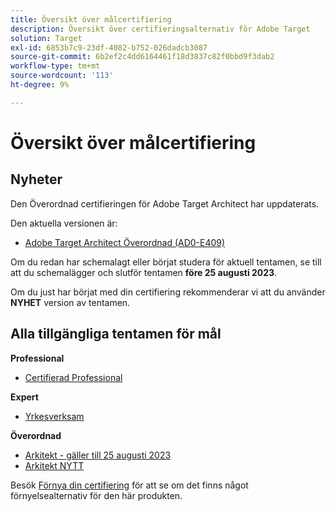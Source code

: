 ```yaml
---
title: Översikt över målcertifiering
description: Översikt över certifieringsalternativ för Adobe Target
solution: Target
exl-id: 6853b7c9-23df-4082-b752-026dadcb3087
source-git-commit: 6b2ef2c4dd6164461f18d3837c82f0bbd9f3dab2
workflow-type: tm+mt
source-wordcount: '113'
ht-degree: 9%

---
```


# Översikt över målcertifiering

## Nyheter

Den Överordnad certifieringen för Adobe Target Architect har uppdaterats.

Den aktuella versionen är:

* [Adobe Target Architect Överordnad (AD0-E409)](/help/certifications/at/at-m-architect.md)

Om du redan har schemalagt eller börjat studera för aktuell tentamen, se till att du schemalägger och slutför tentamen **före 25 augusti 2023**.

Om du just har börjat med din certifiering rekommenderar vi att du använder **NYHET** version av tentamen.

## Alla tillgängliga tentamen för mål

**Professional**

* [Certifierad Professional](/help/certifications/at/at-p-business.md) <!--AD0-E408-->

**Expert**

* [Yrkesverksam](/help/certifications/at/at-e-business.md) <!--AD0-E406-->

**Överordnad**

* [Arkitekt - gäller till 25 augusti 2023](/help/certifications/at/at-m-architect.md) <!--AD0-E407-->
* [Arkitekt NYTT](/help/certifications/at/at-m-architect0623.md) <!--AD0-E409-->

Besök [Förnya din certifiering](/help/certifications/renew.md) för att se om det finns något förnyelsealternativ för den här produkten.
